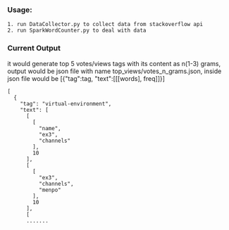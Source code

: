 ### Usage:
    1. run DataCollector.py to collect data from stackoverflow api
    2. run SparkWordCounter.py to deal with data

### Current Output
it would generate top 5 votes/views tags with its content as n(1-3) grams,
output would be json file with name top_views/votes_n_grams.json, inside json file
would be [{"tag":tag, "text":[[[words], freq]]}]
```
[
  {
    "tag": "virtual-environment",
    "text": [
      [
        [
          "name",
          "ex3",
          "channels"
        ],
        10
      ],
      [
        [
          "ex3",
          "channels",
          "menpo"
        ],
        10
      ],
      [
      .......
```

    